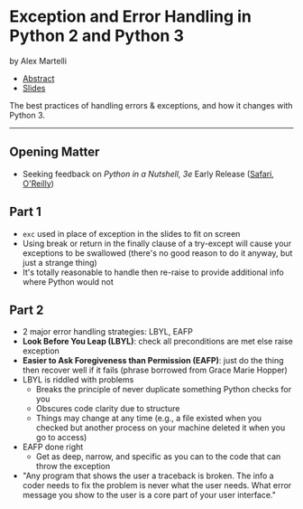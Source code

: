 # Exception and Error Handling in Python 2 and Python 3
by Alex Martelli

- [Abstract](https://us.pycon.org/2016/schedule/presentation/2093/)
- [Slides](http://www.aleax.it/pycon16.pdf)

The best practices of handling errors & exceptions, and how it changes with Python 3.

---

## Opening Matter

- Seeking feedback on *Python in a Nutshell, 3e* Early Release ([Safari][0], [O'Reilly][1])

## Part 1

- `exc` used in place of exception in the slides to fit on screen
- Using break or return in the finally clause of a try-except will cause your exceptions to be swallowed (there's no good reason to do it anyway, but just a strange thing)
- It's totally reasonable to handle then re-raise to provide additional info where Python would not

## Part 2

- 2 major error handling strategies: LBYL, EAFP
- **Look Before You Leap (LBYL)**: check all preconditions are met else raise exception
- **Easier to Ask Foregiveness than Permission (EAFP)**: just do the thing then recover well if it fails (phrase borrowed from Grace Marie Hopper)
- LBYL is riddled with problems
  - Breaks the principle of never duplicate something Python checks for you
  - Obscures code clarity due to structure
  - Things may change at any time (e.g., a file existed when you checked but another process on your machine deleted it when you go to access)
- EAFP done right
  - Get as deep, narrow, and specific as you can to the code that can throw the exception
- "Any program that shows the user a traceback is broken.  The info a coder needs to fix the problem is never what the user needs.  What error message you show to the user is a core part of your user interface."

[0]: https://www.safaribooksonline.com/library/view/python-in-a/9781491913833/
[1]: http://www.oreilly.com/go/python45
